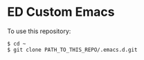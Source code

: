 # ED Custom Emacs

To use this repository:

```
$ cd ~
$ git clone PATH_TO_THIS_REPO/.emacs.d.git
```
